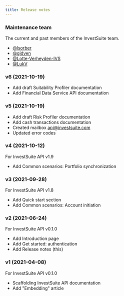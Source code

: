 ```yaml
---
title: Release notes
---
```


### Maintenance team
The current and past members of the InvestSuite team.

* [@lsorber](https://github.com/lsorber)
* [@gidven](https://github.com/gidven)
* [@Lotte-Verheyden-IVS](https://github.com/Lotte-Verheyden-IVS)
* [@LukV](https://github.com/LukV)

### v6 (2021-10-19)

* Add draft Suitability Profiler documentation
* Add Financial Data Service API documentation
### v5 (2021-10-19)

* Add draft Risk Profiler documentation
* Add cash transactions documentation
* Created mailbox api@investsuite.com
* Updated error codes
### v4 (2021-10-12)

For InvestSuite API v1.9

* Add Common scenarios: Portfolio synchronization
### v3 (2021-09-28)

For InvestSuite API v1.8

* Add Quick start section
* Add Common scenarios: Account initiation
### v2 (2021-06-24)

For InvestSuite API v0.1.0

* Add Introduction page
* Add Get started: authentication
* Add Release notes (this)

### v1 (2021-04-08)

For InvestSuite API v0.1.0

* Scaffolding InvestSuite API documentation
* Add "Embedding" article


